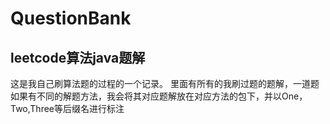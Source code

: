 # QuestionBank
## leetcode算法java题解
这是我自己刷算法题的过程的一个记录。
里面有所有的我刷过题的题解，一道题如果有不同的解题方法，我会将其对应题解放在对应方法的包下，并以One，Two,Three等后缀名进行标注
